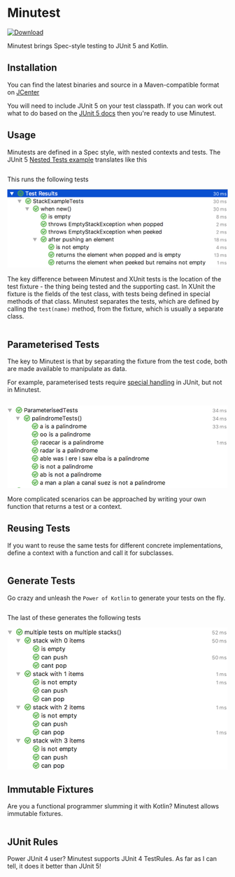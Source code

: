 # Minutest

[ ![Download](https://api.bintray.com/packages/dmcg/oneeyedmen-mvn/minutest/images/download.svg) ](https://bintray.com/dmcg/oneeyedmen-mvn/minutest/_latestVersion)

Minutest brings Spec-style testing to JUnit 5 and Kotlin.

## Installation
You can find the latest binaries and source in a Maven-compatible format on [JCenter](https://bintray.com/dmcg/oneeyedmen-mvn/minutest)

You will need to include JUnit 5 on your test classpath. If you can work out what to do based on the 
[JUnit 5 docs](https://junit.org/junit5/docs/current/user-guide/#installation) then you're ready to use Minutest.

## Usage

Minutests are defined in a Spec style, with nested contexts and tests. The JUnit 5 [Nested Tests example](https://junit.org/junit5/docs/current/user-guide/#writing-tests-nested) translates like this 

```insert-kotlin src/test/kotlin/com/oneeyedmen/minutest/examples/StackExampleTests.kt
```

This runs the following tests

![StackExampleTests](docs/images/StackExampleTests.png)


The key difference between Minutest and XUnit tests is the location of the test fixture - the thing being tested and the supporting cast. In XUnit the fixture is the fields of the test class, with tests being defined in special methods of that class. Minutest separates the tests, which are defined by calling the `test(name)` method, from the fixture, which is usually a separate class. 

```insert-kotlin src/test/kotlin/com/oneeyedmen/minutest/examples/FixtureExampleTests.kt
```

## Parameterised Tests

The key to Minutest is that by separating the fixture from the test code, both are made available to manipulate as data. 

For example, parameterised tests require [special handling](https://junit.org/junit5/docs/current/user-guide/#writing-tests-parameterized-tests) in JUnit, but not in Minutest.

```insert-kotlin src/test/kotlin/com/oneeyedmen/minutest/examples/ParameterisedTests.kt
```

![ParameterisedTests](docs/images/ParameterisedTests.png)

More complicated scenarios can be approached by writing your own function that returns a test or a context.

## Reusing Tests
 
If you want to reuse the same tests for different concrete implementations, define a context with a function and call it for subclasses.

```insert-kotlin src/test/kotlin/com/oneeyedmen/minutest/examples/SubclassExampleTests.kt
```

## Generate Tests

Go crazy and unleash the `Power of Kotlin` to generate your tests on the fly.

```insert-kotlin src/test/kotlin/com/oneeyedmen/minutest/examples/GeneratingExampleTests.kt
```

The last of these generates the following tests

![MultipleStackExamples](docs/images/MultipleStackExamples.png)

## Immutable Fixtures

Are you a functional programmer slumming it with Kotlin? Minutest allows immutable fixtures.

```insert-kotlin src/test/kotlin/com/oneeyedmen/Minutest/examples/ImmutableExampleTests.kt
```

## JUnit Rules

Power JUnit 4 user? Minutest supports JUnit 4 TestRules. As far as I can tell, it does it better than JUnit 5!

```insert-kotlin src/test/kotlin/com/oneeyedmen/Minutest/examples/JUnitRulesExampleTests.kt
```
